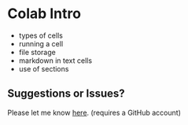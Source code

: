 # Colab Intro

- types of cells
- running a cell
- file storage
- markdown in text cells
- use of sections

## Suggestions or Issues?

Please let me know [here](https://github.com/pbeens/OTF-Data-Analysis-2021-05/issues). (requires a GitHub account)

